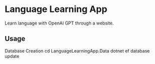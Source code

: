 # Language Learning App
Learn language with OpenAI GPT through a website.

## Usage
Database Creation
cd LanguageLearningApp.Data
dotnet ef database update
